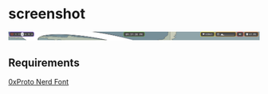 # screenshot
![alt text](https://github.com/Rifqi2007c/yasb-theme-by-Rifqi2007/blob/main/Screenshot%202024-04-11%20213752.png)
## Requirements
[0xProto Nerd Font](https://www.nerdfonts.com/)
